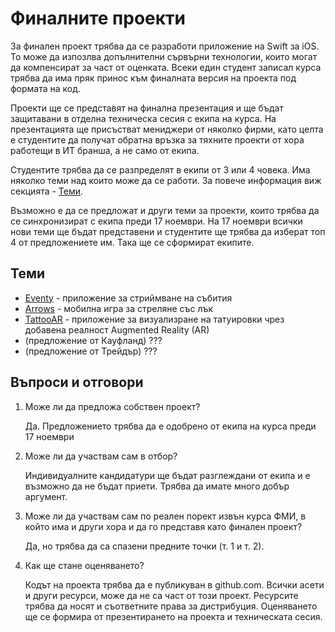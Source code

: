 # Финалните проекти

За финален проект трябва да се разработи приложение на Swift за iOS. То може да изпозлва допълнителни сървърни технологии, които могат да компенсират за част от оценката. Всеки един студент записал курса трябва да има пряк принос към финалната версия на проекта под формата на код.

Проекти ще се представят на финална презентация и ще бъдат защитавани в отделна техническа сесия с екипа на курса. На презентацията ще присъстват мениджери от няколко фирми, като целта е студентите да получат обратна връзка за тяхните проекти от хора работещи в ИТ бранша, а не само от екипа.

Студентите трябва да се разпределят в екипи от 3 или 4 човека.
Има няколко теми над които може да се работи. За повече информация виж секцията - [Теми](#Теми).

Възможно е да се предложат и други теми за проекти, които трябва да се синхронизират с екипа преди 17 ноември. На 17 ноември всички нови теми ще бъдат представени и студентите ще трябва да изберат топ 4 от предложениете им. Така ще се сформират екипите.

## Теми 

* [Eventy](Eventy.md) - приложение за стриймване на събития
* [Arrows](Arrows.md) - мобилна игра за стреляне със лък
* [TattooAR](TattooAR.md) - приложение за визуализране на татуировки чрез добавена реалност Augmented Reality (AR)
* (предложение от Кауфланд) ???
* (предложение от Трейдър) ???
	
## Въпроси и отговори

1. Може ли да предложа собствен проект?

	Да. Предложението трябва да е одобрено от екипа на курса преди 17 ноември

2. Може ли да участвам сам в отбор?

	Индивидуалните кандидатури ще бъдат разглеждани от екипа и е възможно да не бъдат приети. Трябва да имате много добър аргумент.

3. Може ли да участвам сам по реален порект извън курса ФМИ, в който има и други хора и да го представя като финален проект?

	Да, но трябва да са спазени предните точки (т. 1 и т. 2).
	
4. Как ще стане оценяването?

	Кодът на проекта трябва да е публикуван в github.com. Всички асети и други ресурси, може да не са част от този проект. Ресурсите трябва да носят и съответните права за дистрибуция. Оценяването ще се формира от презентирането на проекта и техническата сесия.
	
